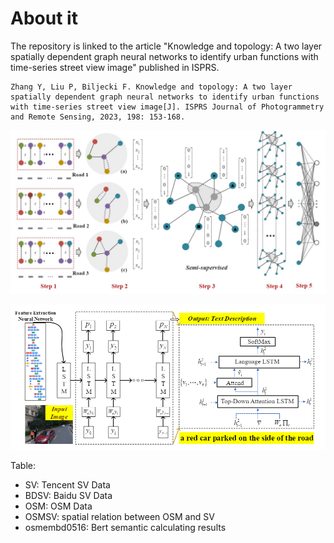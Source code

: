 # About it
The repository is linked to the article "Knowledge and topology: A two layer spatially dependent graph neural networks to identify urban functions with time-series street view image" published in ISPRS.

```
Zhang Y, Liu P, Biljecki F. Knowledge and topology: A two layer spatially dependent graph neural networks to identify urban functions with time-series street view image[J]. ISPRS Journal of Photogrammetry and Remote Sensing, 2023, 198: 153-168.
```

![这是图片](https://raw.githubusercontent.com/yemanzhongting/picb/main/structure.jpg)

![](https://raw.githubusercontent.com/yemanzhongting/picb/main/20220905173813.png)

Table:
+ SV: Tencent SV Data
+ BDSV: Baidu SV Data
+ OSM: OSM Data
+ OSMSV: spatial relation between OSM and SV
+ osmembd0516: Bert semantic calculating results
